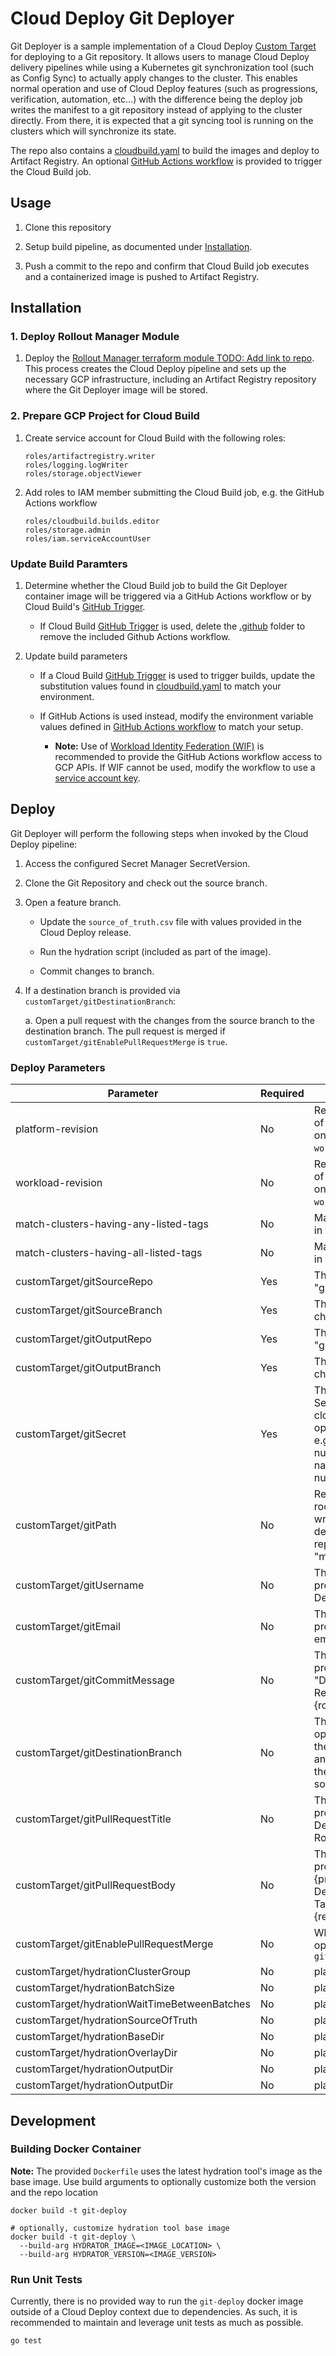 # Cloud Deploy Git Deployer

Git Deployer is a sample implementation of a Cloud Deploy [Custom Target](https://cloud.google.com/deploy/docs/custom-targets) for deploying to a Git repository. It allows users to manage Cloud Deploy delivery pipelines while using a Kubernetes git synchronization tool (such as Config Sync) to actually apply changes to the cluster. This enables normal operation and use of Cloud Deploy features (such as progressions, verification, automation, etc…) with the difference being the deploy job writes the manifest to a git repository instead of applying to the cluster directly. From there, it is expected that a git syncing tool is running on the clusters which will synchronize its state.

The repo also contains a [cloudbuild.yaml](./cloudbuild.yaml) to build the images and deploy to Artifact Registry. An optional [GitHub Actions workflow](.github/workflows/submit-build.yaml) is provided to trigger the Cloud Build job.

## Usage
1. Clone this repository

1. Setup build pipeline, as documented under [Installation](#installation).

1. Push a commit to the repo and confirm that Cloud Build job executes and a containerized image is pushed to Artifact Registry.

## Installation

### 1. Deploy Rollout Manager Module

1. Deploy the [Rollout Manager terraform module TODO: Add link to repo](). This process creates the Cloud Deploy pipeline and sets up the necessary GCP infrastructure, including an Artifact Registry repository where the Git Deployer image will be stored.

### 2. Prepare GCP Project for Cloud Build

1. Create service account for Cloud Build with the following roles:
   ```
   roles/artifactregistry.writer
   roles/logging.logWriter
   roles/storage.objectViewer
   ```

1. Add roles to IAM member submitting the Cloud Build job, e.g. the GitHub Actions workflow
   ```
   roles/cloudbuild.builds.editor
   roles/storage.admin
   roles/iam.serviceAccountUser
   ```

### Update Build Paramters

1. Determine whether the Cloud Build job to build the Git Deployer container image will be triggered via a GitHub Actions workflow or by Cloud Build's [GitHub Trigger](https://cloud.google.com/build/docs/automating-builds/github/build-repos-from-github?generation=2nd-gen).

    * If Cloud Build [GitHub Trigger](https://cloud.google.com/build/docs/automating-builds/github/build-repos-from-github?generation=2nd-gen) is used, delete the [.github](.github/) folder to remove the included Github Actions workflow.


1. Update build parameters

   * If a Cloud Build [GitHub Trigger](https://cloud.google.com/build/docs/automating-builds/github/build-repos-from-github?generation=2nd-gen) is used to trigger builds, update the substitution values found in [cloudbuild.yaml](./cloudbuild.yaml) to match your environment.

   * If GitHub Actions is used instead, modify the environment variable values defined in [GitHub Actions workflow](.github/workflows/submit-build-job.yaml) to match your setup.

      * **Note:** Use of [Workload Identity Federation (WIF)](https://cloud.google.com/iam/docs/workload-identity-federation) is recommended to provide the GitHub Actions workflow access to GCP APIs. If WIF cannot be used, modify the workflow to use a [service account key](https://github.com/google-github-actions/auth).


## Deploy
Git Deployer will perform the following steps when invoked by the Cloud Deploy pipeline:

1. Access the configured Secret Manager SecretVersion.

1. Clone the Git Repository and check out the source branch.

1. Open a feature branch.

   * Update the `source_of_truth.csv` file with values provided in the Cloud Deploy release.
   
   * Run the hydration script (included as part of the image).

   * Commit changes to branch.

1. If a destination branch is provided via `customTarget/gitDestinationBranch`:

    a. Open a pull request with the changes from the source branch to the destination branch. The pull request is merged if `customTarget/gitEnablePullRequestMerge` is `true`.

### Deploy Parameters

| Parameter | Required | Description |
| --- | --- | --- |
| platform-revision | No | Revision (Git tag, commit, or hash) of platform Root Sync - at least one of `platform-revision` and `workload-revision` must be set |
| workload-revision | No | Revision (Git tag, commit, or hash) of workload Root Sync - at least one of `platform-revision` and `workload-revision` must be set |
| match-clusters-having-any-listed-tags | No | Match clusters that have any tag in this comma-separated list |
| match-clusters-having-all-listed-tags | No | Match clusters that match all tags in this comma-separated list |
| customTarget/gitSourceRepo | Yes | The URI of the Git repository, e.g. "github.com/{owner}/{repository}" |
| customTarget/gitSourceBranch | Yes | The branch used for committing changes |
| customTarget/gitOutputRepo | Yes | The URI of the Git repository, e.g. "github.com/{owner}/{repository}" |
| customTarget/gitOutputBranch | Yes | The branch used for committing changes |
| customTarget/gitSecret | Yes | The name of the Secret Manager SecretVersion resource used for cloning the Git repository and optionally opening pull requests, e.g. "projects/{project-number}/secrets/{secret-name}/versions/{version-number}" |
| customTarget/gitPath | No | Relative path from the repository root where the manifest will be written. If not provided then defaults to the root of the repository with the file name "manifest.yaml" |
| customTarget/gitUsername | No | The committer username, if not provided then defaults to "Cloud Deploy" |
| customTarget/gitEmail | No | The committer email, if not provided then the email is left empty |
| customTarget/gitCommitMessage | No | The commit message to use, if not provided then defaults to: "Delivery Pipeline: {pipeline-id} Release: {release-id} Rollout: {rollout-id}" |
| customTarget/gitDestinationBranch | No | The branch a pull request will be opened against, if not provided then no pull request is opened and the deploy completes upon the commit and push to the source branch |
| customTarget/gitPullRequestTitle | No | The title of the pull request, if not provided then defaults to "Cloud Deploy: Release {release-id}, Rollout {rollout-id}" |
| customTarget/gitPullRequestBody | No | The body of the pull request, if not provided then defaults to "Project: {project-num} Location: {location} Delivery Pipeline: {pipeline-id} Target: {target-id} Release: {release-id} Rollout: {rollout-id}" |
| customTarget/gitEnablePullRequestMerge | No | Whether to merge the pull request opened against the `gitDestinationBRanch` |
| customTarget/hydrationClusterGroup | No | placeholder |
| customTarget/hydrationBatchSize | No | placeholder |
| customTarget/hydrationWaitTimeBetweenBatches | No | placeholder |
| customTarget/hydrationSourceOfTruth | No | placeholder |
| customTarget/hydrationBaseDir | No | placeholder |
| customTarget/hydrationOverlayDir | No | placeholder |
| customTarget/hydrationOutputDir | No | placeholder |
| customTarget/hydrationOutputDir | No | placeholder |

## Development

### Building Docker Container
**Note:** The provided `Dockerfile` uses the latest hydration tool's image as the base image. Use build arguments to optionally customize both the version and the repo location

```shell
docker build -t git-deploy

# optionally, customize hydration tool base image
docker build -t git-deploy \
  --build-arg HYDRATOR_IMAGE=<IMAGE_LOCATION> \
  --build-arg HYDRATOR_VERSION=<IMAGE_VERSION>
```

### Run Unit Tests
Currently, there is no provided way to run the `git-deploy` docker image  outside of a Cloud Deploy context due to dependencies. As such, it is recommended to maintain and leverage unit tests as much as possible.

```shell
go test
```